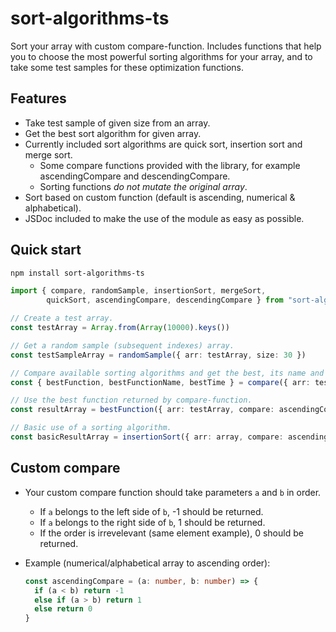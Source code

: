 # sort-algorithms-ts

Sort your array with custom compare-function. Includes functions that help you to choose
the most powerful sorting algorithms for your array, and to take some test samples for these optimization functions.

## Features

- Take test sample of given size from an array.
- Get the best sort algorithm for given array.
- Currently included sort algorithms are quick sort, insertion sort and merge sort.
  - Some compare functions provided with the library, for example ascendingCompare and descendingCompare.
  - Sorting functions *do not mutate the original array*.
- Sort based on custom function (default is ascending, numerical & alphabetical).
- JSDoc included to make the use of the module as easy as possible.

## Quick start

```bash
npm install sort-algorithms-ts
```

```typescript
import { compare, randomSample, insertionSort, mergeSort, 
        quickSort, ascendingCompare, descendingCompare } from "sort-algorithms-ts"

// Create a test array.
const testArray = Array.from(Array(10000).keys())

// Get a random sample (subsequent indexes) array.
const testSampleArray = randomSample({ arr: testArray, size: 30 })

// Compare available sorting algorithms and get the best, its name and performance time for test array.
const { bestFunction, bestFunctionName, bestTime } = compare({ arr: testSampleArray, compare: ascendingCompare })

// Use the best function returned by compare-function.
const resultArray = bestFunction({ arr: testArray, compare: ascendingCompare })

// Basic use of a sorting algorithm.
const basicResultArray = insertionSort({ arr: array, compare: ascendingCompare })
```

## Custom compare

- Your custom compare function should take parameters ``a`` and ``b`` in order.
  - If ``a`` belongs to the left side of ``b``, -1 should be returned.
  - If ``a`` belongs to the right side of ``b``, 1 should be returned.
  - If the order is irrevelevant (same element example), 0 should be returned.
- Example (numerical/alphabetical array to ascending order):

  ```typescript
  const ascendingCompare = (a: number, b: number) => {
    if (a < b) return -1
    else if (a > b) return 1
    else return 0
  }
  ```
